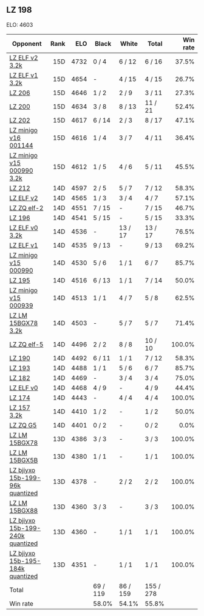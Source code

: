 ## LZ 198 ##

ELO: 4603

Opponent | Rank | ELO | Black | White | Total | Win rate
---------|-----:|----:|-------|-------|-------|-------:
[LZ ELF v2 3.2k](LZ%20ELF%20v2%203.2k.md) | 15D | 4732 | 0 / 4 | 6 / 12 | 6 / 16 | 37.5%
[LZ ELF v1 3.2k](LZ%20ELF%20v1%203.2k.md) | 15D | 4654 | - | 4 / 15 | 4 / 15 | 26.7%
[LZ 206](LZ%20206.md) | 15D | 4646 | 1 / 2 | 2 / 9 | 3 / 11 | 27.3%
[LZ 200](LZ%20200.md) | 15D | 4634 | 3 / 8 | 8 / 13 | 11 / 21 | 52.4%
[LZ 202](LZ%20202.md) | 15D | 4617 | 6 / 14 | 2 / 3 | 8 / 17 | 47.1%
[LZ minigo v16 001144](LZ%20minigo%20v16%20001144.md) | 15D | 4616 | 1 / 4 | 3 / 7 | 4 / 11 | 36.4%
[LZ minigo v15 000990 3.2k](LZ%20minigo%20v15%20000990%203.2k.md) | 15D | 4612 | 1 / 5 | 4 / 6 | 5 / 11 | 45.5%
[LZ 212](LZ%20212.md) | 14D | 4597 | 2 / 5 | 5 / 7 | 7 / 12 | 58.3%
[LZ ELF v2](LZ%20ELF%20v2.md) | 14D | 4565 | 1 / 3 | 3 / 4 | 4 / 7 | 57.1%
[LZ ZQ elf-2](LZ%20ZQ%20elf-2.md) | 14D | 4551 | 7 / 15 | - | 7 / 15 | 46.7%
[LZ 196](LZ%20196.md) | 14D | 4541 | 5 / 15 | - | 5 / 15 | 33.3%
[LZ ELF v0 3.2k](LZ%20ELF%20v0%203.2k.md) | 14D | 4536 | - | 13 / 17 | 13 / 17 | 76.5%
[LZ ELF v1](LZ%20ELF%20v1.md) | 14D | 4535 | 9 / 13 | - | 9 / 13 | 69.2%
[LZ minigo v15 000990](LZ%20minigo%20v15%20000990.md) | 14D | 4530 | 5 / 6 | 1 / 1 | 6 / 7 | 85.7%
[LZ 195](LZ%20195.md) | 14D | 4516 | 6 / 13 | 1 / 1 | 7 / 14 | 50.0%
[LZ minigo v15 000939](LZ%20minigo%20v15%20000939.md) | 14D | 4513 | 1 / 1 | 4 / 7 | 5 / 8 | 62.5%
[LZ LM 15BGX78 3.2k](LZ%20LM%2015BGX78%203.2k.md) | 14D | 4503 | - | 5 / 7 | 5 / 7 | 71.4%
[LZ ZQ elf-5](LZ%20ZQ%20elf-5.md) | 14D | 4496 | 2 / 2 | 8 / 8 | 10 / 10 | 100.0%
[LZ 190](LZ%20190.md) | 14D | 4492 | 6 / 11 | 1 / 1 | 7 / 12 | 58.3%
[LZ 193](LZ%20193.md) | 14D | 4488 | 1 / 1 | 5 / 6 | 6 / 7 | 85.7%
[LZ 182](LZ%20182.md) | 14D | 4469 | - | 3 / 4 | 3 / 4 | 75.0%
[LZ ELF v0](LZ%20ELF%20v0.md) | 14D | 4468 | 4 / 9 | - | 4 / 9 | 44.4%
[LZ 174](LZ%20174.md) | 14D | 4443 | - | 4 / 4 | 4 / 4 | 100.0%
[LZ 157 3.2k](LZ%20157%203.2k.md) | 14D | 4410 | 1 / 2 | - | 1 / 2 | 50.0%
[LZ ZQ G5](LZ%20ZQ%20G5.md) | 14D | 4401 | 0 / 2 | - | 0 / 2 | 0.0%
[LZ LM 15BGX78](LZ%20LM%2015BGX78.md) | 13D | 4386 | 3 / 3 | - | 3 / 3 | 100.0%
[LZ LM 15BGX5B](LZ%20LM%2015BGX5B.md) | 13D | 4380 | 1 / 1 | - | 1 / 1 | 100.0%
[LZ bjiyxo 15b-199-96k quantized](LZ%20bjiyxo%2015b-199-96k%20quantized.md) | 13D | 4378 | - | 2 / 2 | 2 / 2 | 100.0%
[LZ LM 15BGX88](LZ%20LM%2015BGX88.md) | 13D | 4360 | 3 / 3 | - | 3 / 3 | 100.0%
[LZ bjiyxo 15b-199-240k quantized](LZ%20bjiyxo%2015b-199-240k%20quantized.md) | 13D | 4360 | - | 1 / 1 | 1 / 1 | 100.0%
[LZ bjiyxo 15b-195-184k quantized](LZ%20bjiyxo%2015b-195-184k%20quantized.md) | 13D | 4351 | - | 1 / 1 | 1 / 1 | 100.0%
Total | | | 69 / 119 | 86 / 159 | 155 / 278 | 
Win rate| | | 58.0% | 54.1% | 55.8% | 
